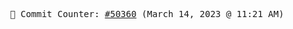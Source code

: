 <p align="center">
    <samp>
        📮 Commit Counter: <a href="https://github.com/Javascript-void0/Javascript-void0/commits/main">#50360</a> (March 14, 2023 @ 11:21 AM)
    </samp>
</p>